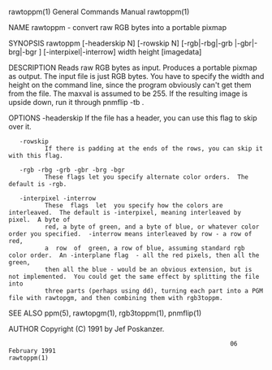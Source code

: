 rawtoppm(1)                                                   General Commands Manual                                                  rawtoppm(1)

NAME
       rawtoppm - convert raw RGB bytes into a portable pixmap

SYNOPSIS
       rawtoppm [-headerskip N] [-rowskip N] [-rgb|-rbg|-grb |-gbr|-brg|-bgr ] [-interpixel|-interrow] width height [imagedata]

DESCRIPTION
       Reads  raw RGB bytes as input.  Produces a portable pixmap as output.  The input file is just RGB bytes.  You have to specify the width and
       height on the command line, since the program obviously can't get them from the file.  The maxval is assumed to be 255.  If  the  resulting
       image is upside down, run it through pnmflip -tb .

OPTIONS
       -headerskip
              If the file has a header, you can use this flag to skip over it.

       -rowskip
              If there is padding at the ends of the rows, you can skip it with this flag.

       -rgb -rbg -grb -gbr -brg -bgr
              These flags let you specify alternate color orders.  The default is -rgb.

       -interpixel -interrow
              These  flags  let  you specify how the colors are interleaved.  The default is -interpixel, meaning interleaved by pixel.  A byte of
              red, a byte of green, and a byte of blue, or whatever color order you specified.  -interrow means interleaved by row - a row of red,
              a  row  of  green, a row of blue, assuming standard rgb color order.  An -interplane flag  - all the red pixels, then all the green,
              then all the blue - would be an obvious extension, but is not implemented.  You could get the same effect by splitting the file into
              three parts (perhaps using dd), turning each part into a PGM file with rawtopgm, and then combining them with rgb3toppm.

SEE ALSO
       ppm(5), rawtopgm(1), rgb3toppm(1), pnmflip(1)

AUTHOR
       Copyright (C) 1991 by Jef Poskanzer.

                                                                 06 February 1991                                                      rawtoppm(1)
